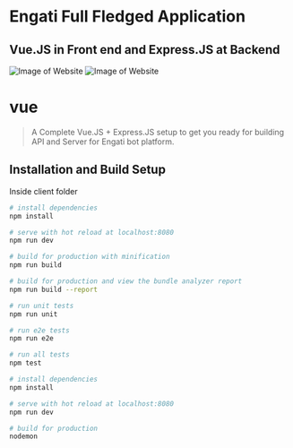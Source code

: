 #  Engati Full Fledged Application

##
## Vue.JS in Front end and Express.JS at Backend

![Image of Website](https://raw.githubusercontent.com/Ayushverma8/Vue-and-Express/master/major.png)
![Image of Website](https://raw.githubusercontent.com/Ayushverma8/Vue-and-Express/master/API_1.png)

# vue

> A Complete Vue.JS + Express.JS setup to get you ready for building API and Server for Engati bot platform.


## Installation and Build Setup

Inside client folder
``` bash
# install dependencies
npm install

# serve with hot reload at localhost:8080
npm run dev

# build for production with minification
npm run build

# build for production and view the bundle analyzer report
npm run build --report

# run unit tests
npm run unit

# run e2e tests
npm run e2e

# run all tests
npm test
```



``` bash
# install dependencies
npm install

# serve with hot reload at localhost:8080
npm run dev

# build for production 
nodemon


```

